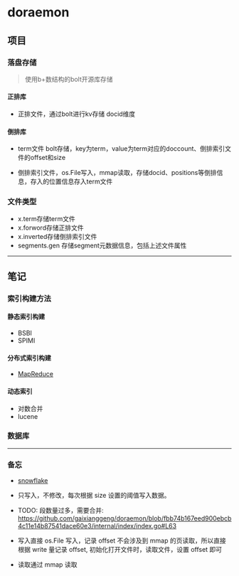 # doraemon

## 项目

### 落盘存储

> 使用b+数结构的bolt开源库存储

#### 正排库

* 正排文件，通过bolt进行kv存储 docid维度

#### 倒排库

* term文件 bolt存储，key为term，value为term对应的doccount、倒排索引文件的offset和size

* 倒排索引文件，os.File写入，mmap读取，存储docid、positions等倒排信息，存入的位置信息存入term文件

### 文件类型

* x.term存储term文件
* x.forword存储正排文件
* x.inverted存储倒排索引文件
* segments.gen 存储segment元数据信息，包括上述文件属性

---

## 笔记

### 索引构建方法

#### 静态索引构建

* BSBI
* SPIMI

#### 分布式索引构建

* [MapReduce](https://static.googleusercontent.com/media/research.google.com/zh-CN//archive/bigtable-osdi06.pdf)

#### 动态索引

* 对数合并
* lucene

### 数据库

---

### 备忘
* [snowflake](https://github.com/bwmarrin/snowflake)





* 只写入，不修改，每次根据 size 设置的阈值写入数据。

* TODO: 段数量过多，需要合并: <https://github.com/gaixianggeng/doraemon/blob/fbb74b167eed900ebcb4c11e14b87541dace60e3/internal/index/index.go#L63>

* 写入直接 os.File 写入，记录 offset 不会涉及到 mmap 的页读取，所以直接根据 write 量记录 offset, 初始化打开文件时，读取文件，设置 offset 即可

* 读取通过 mmap 读取
